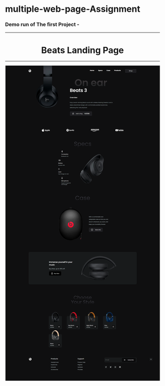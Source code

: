 # multiple-web-page-Assignment
<h3>Demo run of The first Project - </h3><hr>
<div align="center">
<h1 [align]="center">Beats Landing Page </h1><hr>
<img src="./first/output/output.png">
</div>
